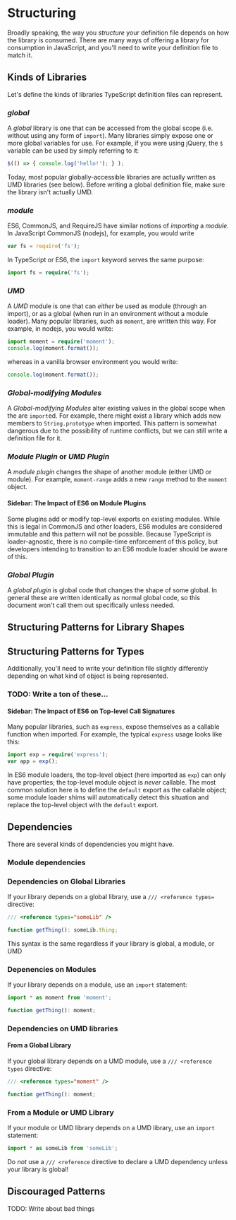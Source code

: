 # Structuring

Broadly speaking, the way you *structure* your definition file depends on how the library is consumed.
There are many ways of offering a library for consumption in JavaScript,
  and you'll need to write your definition file to match it.

## Kinds of Libraries

Let's define the kinds of libraries TypeScript definition files can represent.

### *global*

A *global* library is one that can be accessed from the global scope (i.e. without using any form of `import`).
Many libraries simply expose one or more global variables for use.
For example, if you were using jQuery, the `$` variable can be used by simply referring to it:
```ts
$(() => { console.log('hello!'); } );
```

Today, most popular globally-accessible libraries are actually written as UMD libraries (see below).
Before writing a global definition file, make sure the library isn't actually UMD.

### *module*

ES6, CommonJS, and RequireJS have similar notions of *importing* a *module*.
In JavaScript CommonJS (nodejs), for example, you would write
```ts
var fs = require('fs');
```
In TypeScript or ES6, the `import` keyword serves the same purpose:
```ts
import fs = require('fs');
```

### *UMD*

A *UMD* module is one that can *either* be used as module (through an import),
  or as a global (when run in an environment without a module loader).
Many popular libraries, such as `moment`, are written this way.
For example, in nodejs, you would write:
```ts
import moment = require('moment');
console.log(moment.format());
```
whereas in a vanilla browser environment you would write:
```ts
console.log(moment.format());
```

### *Global-modifying Modules*

A *Global-modifying Modules* alter existing values in the global scope when the are `import`ed.
For example, there might exist a library which adds new members to `String.prototype` when imported.
This pattern is somewhat dangerous due to the possibility of runtime conflicts,
  but we can still write a definition file for it.

### *Module Plugin* or *UMD Plugin*

A *module plugin* changes the shape of another module (either UMD or module).
For example, `moment-range` adds a new `range` method to the `moment` object.

#### Sidebar: The Impact of ES6 on Module Plugins

Some plugins add or modify top-level exports on existing modules.
While this is legal in CommonJS and other loaders,
  ES6 modules are considered immutable and this pattern will not be possible.
Because TypeScript is loader-agnostic, there is no compile-time enforcement of this policy,
  but developers intending to transition to an ES6 module loader should be aware of this.

### *Global Plugin*

A *global plugin* is global code that changes the shape of some global.
In general these are written identically as normal global code,
  so this document won't call them out specifically unless needed.

## Structuring Patterns for Library Shapes

## Structuring Patterns for Types

Additionally, you'll need to write your definition file slightly differently depending on what kind of object is being represented.

### TODO: Write a ton of these...

#### Sidebar: The Impact of ES6 on Top-level Call Signatures

Many popular libraries, such as `express`, expose themselves as a callable function when imported.
For example, the typical `express` usage looks like this:
```ts
import exp = require('express');
var app = exp();
```
In ES6 module loaders, the top-level object (here imported as `exp`) can only have properties;
  the top-level module object is *never* callable.
The most common solution here is to define the `default` export as the callable object;
  some module loader shims will automatically detect this situation and replace the top-level
  object with the `default` export.

## Dependencies

There are several kinds of dependencies you might have.

### Module dependencies

### Dependencies on Global Libraries

If your library depends on a global library, use a `/// <reference types=` directive:
```ts
/// <reference types="someLib" />

function getThing(): someLib.thing;
```
This syntax is the same regardless if your library is global, a module, or UMD

### Depenencies on Modules

If your library depends on a module, use an `import` statement:
```ts
import * as moment from 'moment';

function getThing(): moment;
```

### Dependencies on UMD libraries

#### From a Global Library

If your global library depends on a UMD module, use a `/// <reference types` directive:
```ts
/// <reference types="moment" />

function getThing(): moment;
```

### From a Module or UMD Library

If your module or UMD library depends on a UMD library, use an `import` statement:
```ts
import * as someLib from 'someLib';
```
Do *not* use a `/// <reference` directive to declare a UMD dependency unless your library is global!

## Discouraged Patterns

TODO: Write about bad things
